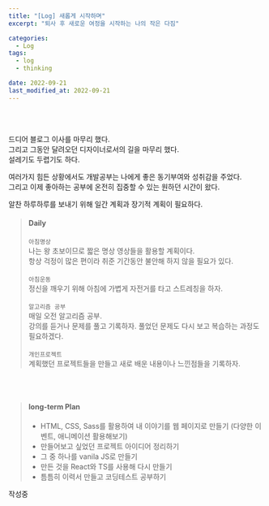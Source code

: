 ```yaml
---
title: "[Log] 새롭게 시작하며"
excerpt: "퇴사 후 새로운 여정을 시작하는 나의 작은 다짐"

categories:
  - Log
tags:
  - log
  - thinking

date: 2022-09-21
last_modified_at: 2022-09-21
---
```


<br>
<br>

드디어 블로그 이사를 마무리 했다.<br>
그리고 그동안 달려오던 디자이너로서의 길을 마무리 했다.<br>
설레기도 두렵기도 하다.

여러가지 힘든 상황에서도 개발공부는 나에게 좋은 동기부여와 성취감을 주었다.<br>
그리고 이제 좋아하는 공부에 온전히 집중할 수 있는 원하던 시간이 왔다.

알찬 하루하루를 보내기 위해 일간 계획과 장기적 계획이 필요하다.<br>

> #### Daily
>
> `아침명상` <br> 나는 왕 초보이므로 짧은 명상 영상들을 활용할 계획이다. <br>항상 걱정이 많은 편이라 취준 기간동안 불안해 하지 않을 필요가 있다. <br><br> `아침운동` <br> 정신을 깨우기 위해 아침에 가볍게 자전거를 타고 스트레칭을 하자.<br><br> `알고리즘 공부` <br>매일 오전 알고리즘 공부. <br> 강의를 듣거나 문제를 풀고 기록하자. 풀었던 문제도 다시 보고 복습하는 과정도 필요하겠다. <br><br> `개인프로젝트` <br>계획했던 프로젝트들을 만들고 새로 배운 내용이나 느낀점들을 기록하자.

<br>
<br>

> #### long-term Plan
>
> - HTML, CSS, Sass를 활용하여 내 이야기를 웹 페이지로 만들기 (다양한 이벤트, 애니메이션 활용해보기)
> - 만들어보고 싶었던 프로젝트 아이디어 정리하기
> - 그 중 하나를 vanila JS로 만들기
> - 만든 것을 React와 TS를 사용해 다시 만들기
> - 틈틈히 이력서 만들고 코딩테스트 공부하기

작성중
